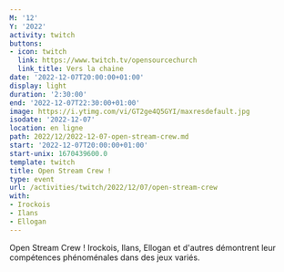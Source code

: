 ```yaml
---
M: '12'
Y: '2022'
activity: twitch
buttons:
- icon: twitch
  link: https://www.twitch.tv/opensourcechurch
  link_title: Vers la chaine
date: '2022-12-07T20:00:00+01:00'
display: light
duration: '2:30:00'
end: '2022-12-07T22:30:00+01:00'
image: https://i.ytimg.com/vi/GT2ge4Q5GYI/maxresdefault.jpg
isodate: '2022-12-07'
location: en ligne
path: 2022/12/2022-12-07-open-stream-crew.md
start: '2022-12-07T20:00:00+01:00'
start-unix: 1670439600.0
template: twitch
title: Open Stream Crew !
type: event
url: /activities/twitch/2022/12/07/open-stream-crew
with:
- Irockois
- Ilans
- Ellogan
---
```

Open Stream Crew ! Irockois, Ilans, Ellogan et d'autres démontrent leur compétences phénoménales dans des jeux variés.